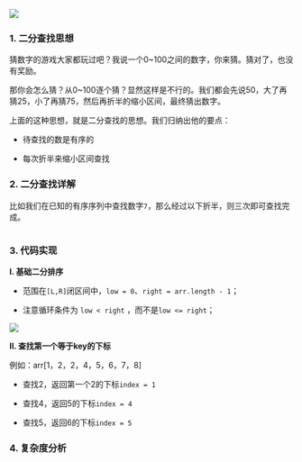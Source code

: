 ![](https://iqqcode-blog.oss-cn-beijing.aliyuncs.com/img/20200520084507.png)

### 1. 二分查找思想

猜数字的游戏大家都玩过吧？我说一个0~100之间的数字，你来猜。猜对了，也没有奖励。

那你会怎么猜？从0~100逐个猜？显然这样是不行的。我们都会先说50，大了再猜25，小了再猜75，然后再折半的缩小区间，最终猜出数字。

上面的这种思想，就是二分查找的思想。我们归纳出他的要点：

- 待查找的数是有序的

- 每次折半来缩小区间查找

### 2. 二分查找详解

比如我们在已知的有序序列中查找数字`7`，那么经过以下折半，则三次即可查找完成。

<img title="" src="https://iqqcode-blog.oss-cn-beijing.aliyuncs.com/img/20200520092641.png" alt="" data-align="inline">

### 3. 代码实现

**I. 基础二分排序**

- 范围在`[L,R]`闭区间中，`low = 0`、`right = arr.length - 1`；

- 注意循环条件为 `low < right` ，而不是`low <= right`；

![](https://iqqcode-blog.oss-cn-beijing.aliyuncs.com/img/20200520095602.png)

**II. 查找第一个等于key的下标**

例如：arr[1，2，2，4，5，6，7，8]

- 查找2，返回第一个2的下标`index = 1`

- 查找4，返回5的下标`index = 4`

- 查找5，返回6的下标`index = 5`



### 4. 复杂度分析
